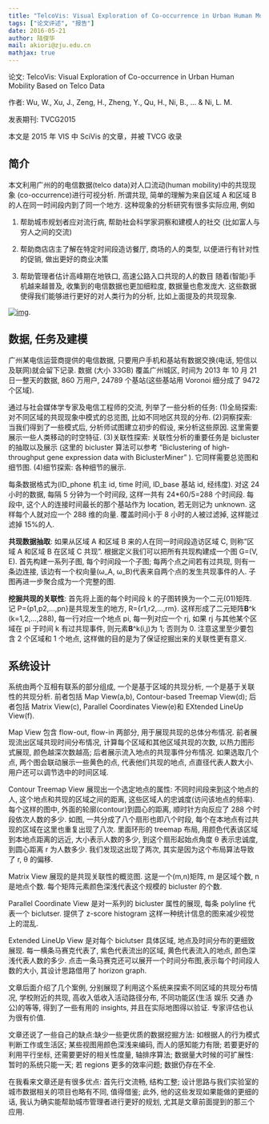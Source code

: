 ```yaml
---
title: "TelcoVis: Visual Exploration of Co-occurrence in Urban Human Mobility Based on Telco Data"
tags: ["论文评述", "报告"]
date: 2016-05-21
author: 陆俊华
mail: akiori@zju.edu.cn
mathjax: true
---
```


论文: TelcoVis: Visual Exploration of Co-occurrence in Urban Human Mobility Based on Telco Data

作者: Wu, W., Xu, J., Zeng, H., Zheng, Y., Qu, H., Ni, B., ... & Ni, L. M.

发表期刊: TVCG2015

本文是 2015 年 VIS 中 SciVis 的文章，并被 TVCG 收录

## 简介

本文利用广州的的电信数据(telco data)对人口流动(human mobility)中的共现现象 (co-occurrence)进行可视分析. 所谓共现, 简单的理解为来自区域 A 和区域 B 的人在同一时间段内到了同一个地方. 这种现象的分析研究有很多实际应用, 例如

1. 帮助城市规划者应对流行病, 帮助社会科学家洞察和建模人的社交 (比如富人与穷人之间的交流)

2. 帮助商店店主了解在特定时间段造访餐厅, 商场的人的类型, 以便进行有针对性的促销, 做出更好的商业决策

3. 帮助管理者估计高峰期在地铁口, 高速公路入口共现的人的数目
   随着(智能)手机越来越普及, 收集到的电信数据也更加细粒度, 数据量也愈发庞大. 这些数据使得我们能够进行更好的对人类行为的分析, 比如上面提及的共现现象.

[![img](http://www.cad.zju.edu.cn/home/vagblog/wp-content/uploads/2016/05/overview.png)](http://www.cad.zju.edu.cn/home/vagblog/wp-content/uploads/2016/05/overview.png).

## 数据, 任务及建模

广州某电信运营商提供的电信数据, 只要用户手机和基站有数据交换(电话, 短信以及联网)就会留下记录. 数据 (大小 33GB) 覆盖广州城区, 时间为 2013 年 10 月 21 日一整天的数据, 860 万用户, 24789 个基站(这些基站用 Voronoi 细分成了 9472 个区域).

通过与社会媒体学专家及电信工程师的交流, 列举了一些分析的任务: (1)全局探索: 对不同区域的共现现象中模式的总览图, 比如不同地区共现的分布. (2)洞察探索: 当我们得到了一些模式后, 分析师试图建立初步的假设, 来分析这些原因. 这里需要展示一些人类移动的时空特征. (3)关联性探索: 关联性分析的重要任务是 bicluster 的抽取以及展示 (这里的 bicluster 算法可以参考 “Biclustering of high-throughput gene expression data with BiclusterMiner” ). 它同样需要总览图和细节图. (4)细节探索: 各种细节的展示.

每条数据格式为(ID_phone 机主 id, time 时间, ID_base 基站 id, 经纬度). 对这 24 小时的数据, 每隔 5 分钟为一个时间段, 这样一共有 24\*60/5=288 个时间段. 每段中, 这个人的连接时间最长的那个基站作为 location, 若无则记为 unknown. 这样每个人就对应一个 288 维的向量. 覆盖时间小于 8 小时的人被过滤掉, 这样能过滤掉 15%的人.

**共现数据抽取**: 如果从区域 A 和区域 B 来的人在同一时间段造访区域 C, 则称”区域 A 和区域 B 在区域 C 共现”. 根据定义我们可以把所有共现构建成一个图 G=(V, E). 首先构建一系列子图, 每个时间段一个子图; 每两个点之间若有过共现, 则有一条边连接, 该边有一个权向量(ω_A, ω_B)代表来自两个点的发生共现事件的人. 子图再进一步聚合成为一个完整的图.

**挖掘共现的关联性**: 首先将上面的每个时间段 k 的子图转换为一个二元(01)矩阵. 记 P={p1,p2,…,pn}是共现发生的地方, R={r1,r2,…,rm}. 这样形成了二元矩阵**B**^k (k=1,2,…,288), 每一行对应一个地点 pi, 每一列对应一个 rj, 如果 rj 与其他某个区域在 pi 于时间 k 有过共现事件, 则元素**B**^k(i,j)为 1; 否则为 0. 注意这里至少要包含 2 个区域和 1 个地点, 这样做的目的是为了保证挖掘出来的关联性更有意义.

## 系统设计

系统由两个互相有联系的部分组成, 一个是基于区域的共现分析, 一个是基于关联性的共现分析. 前者包括 Map View(a,b), Contour-based Treemap View(d); 后者包括 Matrix View(c), Parallel Coordinates View(e)和 EXtended LineUp View(f).

Map View 包含 flow-out, flow-in 两部分, 用于展现共现的总体分布情况. 前者展现流出区域共现时间分布情况, 计算每个区域和其他区域共现的次数, 以热力图形式展现, 颜色越深次数越高; 后者展示流入地点的共现事件分布情况. 如果选取几个点, 两个图会联动展示一些黄色的点, 代表他们共现的地点, 点直径代表人数大小. 用户还可以调节选中的时间区域.

Contour Treemap View 展现出一个选定地点的属性: 不同时间段来到这个地点的人, 这个地点和共现的区域之间的距离, 这些区域人的忠诚度(访问该地点的频率). 每个这样的图中, 外面的轮廓(contour)到圆心的距离, 顺时针方向反应了 288 个时段依次人数的多少. 如图, 一共分成了八个扇形也即八个时段, 每个在本地点有过共现的区域在这里也重复出现了八次. 里面环形的 treemap 布局, 用颜色代表该区域到本地点距离的远近, 大小表示人数的多少, 到这个扇形起始点角度 θ 表示忠诚度, 到圆心距离 r 为人数多少. 我们发现这出现了两次, 其实是因为这个布局算法导致了 r, θ 的偏移.

Matrix View 展现的是共现关联性的概览图. 这是一个(m,n)矩阵, m 是区域个数, n 是地点个数. 每个矩阵元素颜色深浅代表这个规模的 bicluster 的个数.

Parallel Coordinate View 是对一系列的 bicluster 属性的展现, 每条 polyline 代表一个 biclutser. 提供了 z-score histogram 这样一种统计信息的图来减少视觉上的混乱.

Extended LineUp View 是对每个 biclutser 具体区域, 地点及时间分布的更细致展现. 每一横条马赛克代表了, 紫色代表流出的区域, 黄色代表流入的地点, 颜色深浅代表人数的多少. 点击一条马赛克还可以展开一个时间分布图,表示每个时间段人数的大小, 其设计思路借用了 horizon graph.

文章后面介绍了几个案例, 分别展现了利用这个系统来探索不同区域的共现分布情况, 学校附近的共现, 高收入低收入活动路径分布, 不同功能区(生活 娱乐 交通 办公)的等等, 得到了一些有用的 insights, 并且在实际地图得以验证. 专家评估也认为很有价值.

文章还说了一些自己的缺点:缺少一些更优质的数据挖掘方法: 如根据人的行为模式判断工作或生活区; 某些视图用颜色深浅来编码, 而人的感知能力有限; 若要更好的利用平行坐标, 还需要更好的相关性度量, 轴排序算法; 数据量大时候的可扩展性: 暂时的系统只能一天; 若 regions 更多的效率问题; 数据仍存在不全.

在我看来文章还是有很多优点: 首先行文流畅, 结构工整; 设计思路与我们实验室的城市数据相关的项目也略有不同, 值得借鉴; 此外, 他的这些发现如果能做的更细的话, 我认为确实能帮助城市管理者进行更好的规划, 尤其是文章前面提到的那三个应用.
